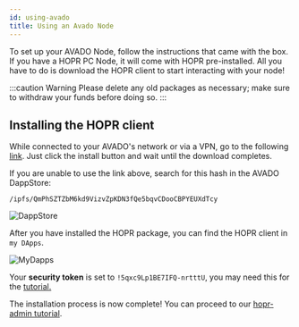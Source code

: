 ```yaml
---
id: using-avado
title: Using an Avado Node
---
```


To set up your AVADO Node, follow the instructions that came with the box. If you have a HOPR PC Node, it will come with HOPR pre-installed. All you have to do is download the HOPR client to start interacting with your node!

:::caution Warning
Please delete any old packages as necessary; make sure to withdraw your funds before doing so.
:::

## Installing the HOPR client

While connected to your AVADO's network or via a VPN, go to the following [link](http://my.ava.do/#/installer/%2Fipfs%2FQmPhSZTZbM6kd9VizvZpKDN3fQe5bqvCDooCBPYEUXdTcy). Just click the install button and wait until the download completes.

If you are unable to use the link above, search for this hash in the AVADO DappStore:

```
/ipfs/QmPhSZTZbM6kd9VizvZpKDN3fQe5bqvCDooCBPYEUXdTcy
```

![DappStore](/img/node/avado-1.png)

After you have installed the HOPR package, you can find the HOPR client in `my DApps`.

![MyDapps](/img/node/avado-2.png)

Your **security token** is set to `!5qxc9Lp1BE7IFQ-nrtttU`, you may need this for the [tutorial.](using-hopr-admin) 

The installation process is now complete! You can proceed to our [hopr-admin tutorial](using-hopr-admin).  
